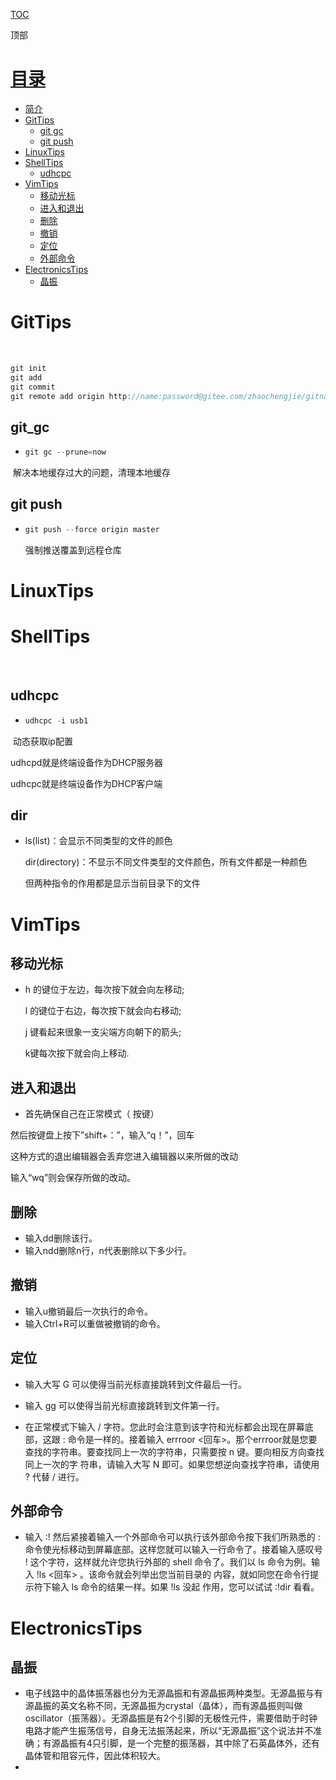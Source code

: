 [TOC](文章目录)

<a name="Menutop" >顶部</a>

# [目录](#目录)

- [简介](#简介)
- [GitTips](#GitTips)
  - [git gc](#git_gc)
  - [git push](#git_push)
- [LinuxTips](#LinuxTips)
- [ShellTips](#ShellTips)
  - [udhcpc](#udhcpc)
- [VimTips](#VimTips)
  - [移动光标](#移动光标)
  - [进入和退出](#进入和退出)
  - [删除](#删除)
  - [撤销](#撤销)
  - [定位](#定位)
  - [外部命令](#外部命令)
- [ElectronicsTips](#ElectronicsTips)
  - [晶振](#晶振)


# <a name="GitTips" >**GitTips**</a>

​	

~~~c
git init
git add 
git commit
git remote add origin http://name:password@gitee.com/zhaochengjie/gitname.git
~~~





## <a name="git gc" >**git_gc**</a>

- ~~~c 
  git gc --prune=now 

​				解决本地缓存过大的问题，清理本地缓存

## <a name="git push" >**git push**</a>

- ~~~c
  git push --force origin master
  ~~~

  强制推送覆盖到远程仓库

  





# <a name="LinuxTips" >**LinuxTips**</a>



# <a name="ShellTips" >**ShellTips**</a>

​	

## <a name="udhcpc" >**udhcpc**</a>

- ~~~c 
  udhcpc -i usb1
  ~~~

​			动态获取ip配置

udhcpd就是终端设备作为DHCP服务器

udhcpc就是终端设备作为DHCP客户端



## <a name="dir" >**dir**</a>

- ls(list)：会显示不同类型的文件的颜色

  dir(directory)：不显示不同文件类型的文件颜色，所有文件都是一种颜色

  但两种指令的作用都是显示当前目录下的文件

# <a name="VimTips" >**VimTips**</a>

## <a name="移动光标" >**移动光标**</a>

- h 的键位于左边，每次按下就会向左移动;

  l 的键位于右边，每次按下就会向右移动;

  j 键看起来很象一支尖端方向朝下的箭头;

  k键每次按下就会向上移动.

## <a name="进入和退出" >**进入和退出**</a>

- 首先确保自己在正常模式（ 按<ESC>键）

然后按键盘上按下”shift+：”，输入“q！”，回车

这种方式的退出编辑器会丢弃您进入编辑器以来所做的改动

输入“wq”则会保存所做的改动。



## <a name="删除" >**删除**</a>

- 输入dd删除该行。
- 输入ndd删除n行，n代表删除以下多少行。



## <a name="撤销" >**撤销**</a>

- 输入u撤销最后一次执行的命令。
- 输入Ctrl+R可以重做被撤销的命令。

## <a name="定位" >**定位**</a>

- 输入大写 G 可以使得当前光标直接跳转到文件最后一行。
-  输入 gg 可以使得当前光标直接跳转到文件第一行。

- 在正常模式下输入 / 字符。您此时会注意到该字符和光标都会出现在屏幕底 部，这跟 : 命令是一样的。接着输入 errroor <回车>。那个errroor就是您要查找的字符串。要查找同上一次的字符串，只需要按 n 键。要向相反方向查找同上一次的字 符串，请输入大写 N 即可。如果您想逆向查找字符串，请使用 ? 代替 / 进行。

## <a name="外部命令" >**外部命令**</a>

- 输入 :! 然后紧接着输入一个外部命令可以执行该外部命令按下我们所熟悉的 : 命令使光标移动到屏幕底部。这样您就可以输入一行命令了。接着输入感叹号 ! 这个字符，这样就允许您执行外部的 shell 命令了。我们以 ls 命令为例。输入 !ls <回车> 。该命令就会列举出您当前目录的 内容，就如同您在命令行提示符下输入 ls 命令的结果一样。如果 !ls 没起 作用，您可以试试 :!dir 看看。



# <a name="ElectronicsTips" >**ElectronicsTips**</a>



## <a name="晶振" >**晶振**</a>



- 电子线路中的晶体振荡器也分为无源晶振和有源晶振两种类型。无源晶振与有源晶振的英文名称不同，无源晶振为crystal（晶体），而有源晶振则叫做oscillator（振荡器）。无源晶振是有2个引脚的无极性元件，需要借助于时钟电路才能产生振荡信号，自身无法振荡起来，所以“无源晶振”这个说法并不准确；有源晶振有4只引脚，是一个完整的振荡器，其中除了石英晶体外，还有晶体管和阻容元件，因此体积较大。
- 
